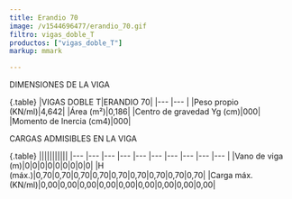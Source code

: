 ```yaml
---
title: Erandio 70
image: /v1544696477/erandio_70.gif
filtro: vigas_doble_T
productos: ["vigas_doble_T"]
markup: mmark

---
```


DIMENSIONES DE LA VIGA

{.table}
|VIGAS DOBLE T|ERANDIO 70|
|--- |--- |
|Peso propio (KN/ml)|4,642|
|Área (m²)|0,186|
|Centro de gravedad Yg (cm)|000|
|Momento de Inercia (cm4)|000|



CARGAS ADMISIBLES EN LA VIGA

{.table}
|||||||||||
|--- |--- |--- |--- |--- |--- |--- |--- |--- |--- |
|Vano de viga (m)|0|0|0|0|0|0|0|0|0|
|H (máx.)|0,70|0,70|0,70|0,70|0,70|0,70|0,70|0,70|0,70|
|Carga máx. (KN/ml)|0,00|0,00|0,00|0,00|0,00|0,00|0,00|0,00|0,00|
